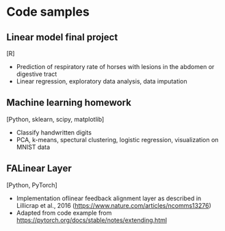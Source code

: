 # Code samples

## Linear model final project
[R]
- Prediction of respiratory rate of horses with lesions in the abdomen or digestive tract
- Linear regression, exploratory data analysis, data imputation

## Machine learning homework
[Python, sklearn, scipy, matplotlib]
- Classify handwritten digits
- PCA, k-means, spectural clustering, logistic regression, visualization on MNIST data

## FALinear Layer
[Python, PyTorch]
- Implementation oflinear feedback alignment layer as described in Lillicrap et al., 2016 (https://www.nature.com/articles/ncomms13276)
- Adapted from code example from https://pytorch.org/docs/stable/notes/extending.html
